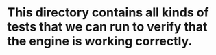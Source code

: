 # This directory contains all kinds of tests that we can run to verify that the engine is working correctly.